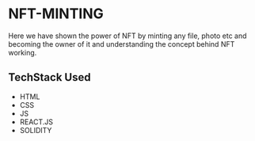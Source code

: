 # NFT-MINTING

Here we have shown the power of NFT by minting any file, photo etc and becoming the owner of it and understanding the concept behind NFT working.

## TechStack Used

- HTML
- CSS
- JS
- REACT.JS
- SOLIDITY
